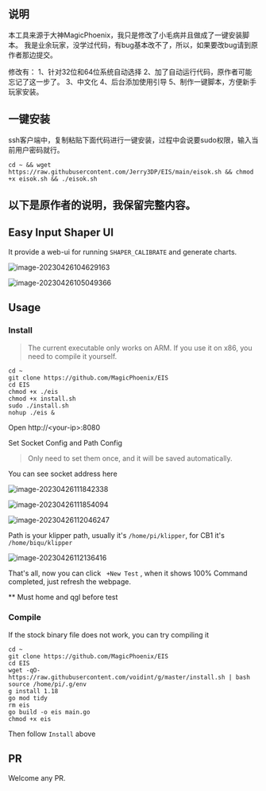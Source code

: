 ## 说明
本工具来源于大神MagicPhoenix，我只是修改了小毛病并且做成了一键安装脚本。
我是业余玩家，没学过代码，有bug基本改不了，所以，如果要改bug请到原作者那边提交。

修改有：
1、针对32位和64位系统自动选择
2、加了自动运行代码，原作者可能忘记了这一步了。
3、中文化
4、后台添加使用引导
5、制作一键脚本，方便新手玩家安装。

## 一键安装
ssh客户端中，复制粘贴下面代码进行一键安装，过程中会说要sudo权限，输入当前用户密码就行。
```shell
cd ~ && wget https://raw.githubusercontent.com/Jerry3DP/EIS/main/eisok.sh && chmod +x eisok.sh && ./eisok.sh
```


## 以下是原作者的说明，我保留完整内容。

## Easy Input Shaper UI

It provide a web-ui for running `SHAPER_CALIBRATE` and generate charts.

![image-20230426104629163](https://img.mpx.wiki/i/2023/04/26/6448908838c9c.webp)

![image-20230426105049366](https://img.mpx.wiki/i/2023/04/26/6448918c644f5.webp)



## Usage 

### Install 

> The current executable only works on ARM. If you use it on x86, you need to compile it yourself.

```shell
cd ~
git clone https://github.com/MagicPhoenix/EIS
cd EIS
chmod +x ./eis
chmod +x install.sh
sudo ./install.sh  
nohup ./eis &
```

Open http://\<your-ip\>:8080

Set Socket Config and Path Config

> Only need to set them once, and it will be saved automatically.

You can see socket address here

![image-20230426111842338](https://img.mpx.wiki/i/2023/04/26/64489814881e9.webp) 

![image-20230426111854094](https://img.mpx.wiki/i/2023/04/26/6448981fb07cf.webp)

![image-20230426112046247](https://img.mpx.wiki/i/2023/04/26/64489890f037c.webp)

Path is your klipper path, usually it's `/home/pi/klipper`, for CB1 it's `/home/biqu/klipper`

![image-20230426112136416](https://img.mpx.wiki/i/2023/04/26/644898c2c4d69.webp)

That's all, now you can click ` +New Test` , when it shows 100% Command completed, just refresh the webpage.

** Must home and qgl before test 



### Compile

If the stock binary file does not work, you can try compiling it

```shell
cd ~
git clone https://github.com/MagicPhoenix/EIS
cd EIS
wget -qO- https://raw.githubusercontent.com/voidint/g/master/install.sh | bash
source /home/pi/.g/env
g install 1.18
go mod tidy 
rm eis
go build -o eis main.go 
chmod +x eis

```

Then follow `Install` above 

## PR

Welcome any PR. 
